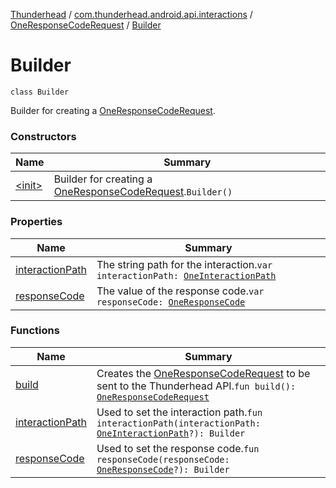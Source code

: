 [Thunderhead](../../../index.md) / [com.thunderhead.android.api.interactions](../../index.md) / [OneResponseCodeRequest](../index.md) / [Builder](./index.md)

# Builder

`class Builder`

Builder for creating a [OneResponseCodeRequest](../index.md).

### Constructors

| Name | Summary |
|---|---|
| [&lt;init&gt;](-init-.md) | Builder for creating a [OneResponseCodeRequest](../index.md).`Builder()` |

### Properties

| Name | Summary |
|---|---|
| [interactionPath](interaction-path.md) | The string path for the interaction.`var interactionPath: `[`OneInteractionPath`](../../-one-interaction-path/index.md) |
| [responseCode](response-code.md) | The value of the response code.`var responseCode: `[`OneResponseCode`](../../-one-response-code/index.md) |

### Functions

| Name | Summary |
|---|---|
| [build](build.md) | Creates the [OneResponseCodeRequest](../index.md) to be sent to the Thunderhead API.`fun build(): `[`OneResponseCodeRequest`](../index.md) |
| [interactionPath](interaction-path.md) | Used to set the interaction path.`fun interactionPath(interactionPath: `[`OneInteractionPath`](../../-one-interaction-path/index.md)`?): Builder` |
| [responseCode](response-code.md) | Used to set the response code.`fun responseCode(responseCode: `[`OneResponseCode`](../../-one-response-code/index.md)`?): Builder` |

